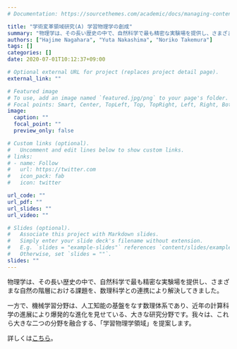 ```yaml
---
# Documentation: https://sourcethemes.com/academic/docs/managing-content/

title: "学術変革領域研究(A) 学習物理学の創成"
summary: "物理学は、その長い歴史の中で、自然科学で最も精密な実験場を提供し、さまざまな自然の階層における課題を、数理科学との連携により解決してきました。一方で、機械学習分野は、人工知能の基盤をなす数理体系であり、近年の計算科学の進展により爆発的な進化を見せている、大きな研究分野です。我々は、これら大きな二つの分野を融合する、「学習物理学領域」を提案します。"
authors: ["Hajime Nagahara", "Yuta Nakashima", "Noriko Takemura"]
tags: []
categories: []
date: 2020-07-01T10:12:37+09:00

# Optional external URL for project (replaces project detail page).
external_link: ""

# Featured image
# To use, add an image named `featured.jpg/png` to your page's folder.
# Focal points: Smart, Center, TopLeft, Top, TopRight, Left, Right, BottomLeft, Bottom, BottomRight.
image:
  caption: ""
  focal_point: ""
  preview_only: false

# Custom links (optional).
#   Uncomment and edit lines below to show custom links.
# links:
# - name: Follow
#   url: https://twitter.com
#   icon_pack: fab
#   icon: twitter

url_code: ""
url_pdf: ""
url_slides: ""
url_video: ""

# Slides (optional).
#   Associate this project with Markdown slides.
#   Simply enter your slide deck's filename without extension.
#   E.g. `slides = "example-slides"` references `content/slides/example-slides.md`.
#   Otherwise, set `slides = ""`.
slides: ""
---
```

物理学は、その長い歴史の中で、自然科学で最も精密な実験場を提供し、さまざまな自然の階層における課題を、数理科学との連携により解決してきました。

一方で、機械学習分野は、人工知能の基盤をなす数理体系であり、近年の計算科学の進展により爆発的な進化を見せている、大きな研究分野です。我々は、これら大きな二つの分野を融合する、「学習物理学領域」を提案します。

詳しくは[こちら](https://mlphys.scphys.kyoto-u.ac.jp/)。